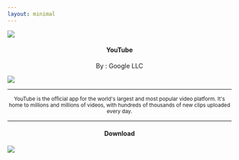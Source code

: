 ```yaml
---
layout: minimal
---
```


![](https://is.gd/R1M1Ir)

<h4> <p align="center"> YouTube </p> </h4>

<p align="center"> By : Google LLC </p>

![](https://img.shields.io/badge/dynamic/json?label=Version&color=success&labelColor=success&style=for-the-badge&query=%24%5B"com.google.android.youtube.apk"%5D&url=https%3A%2F%2Fis.gd%2F2wPvAM)

---

<p align="center"> <sub>
YouTube is the official app for the world's largest and most popular video platform. It's home to millions and millions of videos, with hundreds of thousands of new clips uploaded every day.
</sub> </p>

---

<h4> <p align="center"> Download </p> </h4>

[![](https://is.gd/a5Vi9I)](https://is.gd/r4hYaU)
